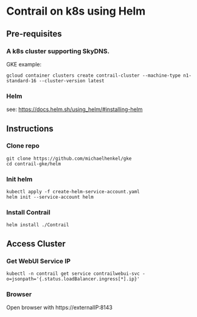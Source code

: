 # Contrail on k8s using Helm
## Pre-requisites
### A k8s cluster supporting SkyDNS.    
GKE example:    
```
gcloud container clusters create contrail-cluster --machine-type n1-standard-16 --cluster-version latest
```
### Helm
see: https://docs.helm.sh/using_helm/#installing-helm    
## Instructions
### Clone repo
```
git clone https://github.com/michaelhenkel/gke
cd contrail-gke/helm
```
### Init helm
```
kubectl apply -f create-helm-service-account.yaml
helm init --service-account helm
```
### Install Contrail
```
helm install ./Contrail
```

## Access Cluster
### Get WebUI Service IP
```
kubectl -n contrail get service contrailwebui-svc -o=jsonpath='{.status.loadBalancer.ingress[*].ip}'
```

### Browser
Open browser with https://externalIP:8143    
